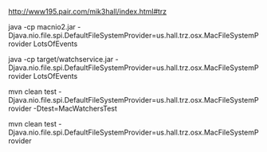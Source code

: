 http://www195.pair.com/mik3hall/index.html#trz

java -cp macnio2.jar -Djava.nio.file.spi.DefaultFileSystemProvider=us.hall.trz.osx.MacFileSystemProvider LotsOfEvents

java -cp target/watchservice.jar -Djava.nio.file.spi.DefaultFileSystemProvider=us.hall.trz.osx.MacFileSystemProvider LotsOfEvents

mvn clean test -Djava.nio.file.spi.DefaultFileSystemProvider=us.hall.trz.osx.MacFileSystemProvider -Dtest=MacWatchersTest

mvn clean test -Djava.nio.file.spi.DefaultFileSystemProvider=us.hall.trz.osx.MacFileSystemProvider

